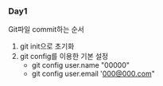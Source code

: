 ### Day1

Git파일 commit하는 순서
1. git init으로 초기화
2. git config를 이용한 기본 설정
    - git config user.name "00000"
    - git config user.email '000@000.com"